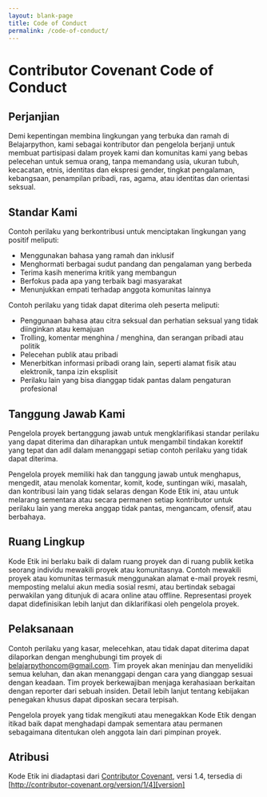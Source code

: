 ```yaml
---
layout: blank-page
title: Code of Conduct
permalink: /code-of-conduct/
---
```



# Contributor Covenant Code of Conduct

## Perjanjian

Demi kepentingan membina lingkungan yang terbuka dan ramah di Belajarpython, kami sebagai kontributor dan pengelola berjanji untuk membuat partisipasi dalam proyek kami dan komunitas kami yang bebas pelecehan untuk semua orang, tanpa memandang usia, ukuran tubuh, kecacatan, etnis, identitas dan ekspresi gender, tingkat pengalaman, kebangsaan, penampilan pribadi, ras, agama, atau identitas dan orientasi seksual.

## Standar Kami

Contoh perilaku yang berkontribusi untuk menciptakan lingkungan yang positif meliputi:

* Menggunakan bahasa yang ramah dan inklusif
* Menghormati berbagai sudut pandang dan pengalaman yang berbeda
* Terima kasih menerima kritik yang membangun
* Berfokus pada apa yang terbaik bagi masyarakat
* Menunjukkan empati terhadap anggota komunitas lainnya

Contoh perilaku yang tidak dapat diterima oleh peserta meliputi:

* Penggunaan bahasa atau citra seksual dan perhatian seksual yang tidak diinginkan atau kemajuan
* Trolling, komentar menghina / menghina, dan serangan pribadi atau politik
* Pelecehan publik atau pribadi
* Menerbitkan informasi pribadi orang lain, seperti alamat fisik atau elektronik, tanpa izin eksplisit
* Perilaku lain yang bisa dianggap tidak pantas dalam pengaturan profesional

## Tanggung Jawab Kami

Pengelola proyek bertanggung jawab untuk mengklarifikasi standar perilaku yang dapat diterima dan diharapkan untuk mengambil tindakan korektif yang tepat dan adil dalam menanggapi setiap contoh perilaku yang tidak dapat diterima.

Pengelola proyek memiliki hak dan tanggung jawab untuk menghapus, mengedit, atau menolak komentar, komit, kode, suntingan wiki, masalah, dan kontribusi lain yang tidak selaras dengan Kode Etik ini, atau untuk melarang sementara atau secara permanen setiap kontributor untuk perilaku lain yang mereka anggap tidak pantas, mengancam, ofensif, atau berbahaya.

## Ruang Lingkup

Kode Etik ini berlaku baik di dalam ruang proyek dan di ruang publik ketika seorang individu mewakili proyek atau komunitasnya. Contoh mewakili proyek atau komunitas termasuk menggunakan alamat e-mail proyek resmi, memposting melalui akun media sosial resmi, atau bertindak sebagai perwakilan yang ditunjuk di acara online atau offline. Representasi proyek dapat didefinisikan lebih lanjut dan diklarifikasi oleh pengelola proyek.

## Pelaksanaan

Contoh perilaku yang kasar, melecehkan, atau tidak dapat diterima dapat dilaporkan dengan menghubungi tim proyek di belajarpythoncom@gmail.com. Tim proyek akan meninjau dan menyelidiki semua keluhan, dan akan menanggapi dengan cara yang dianggap sesuai dengan keadaan. Tim proyek berkewajiban menjaga kerahasiaan berkaitan dengan reporter dari sebuah insiden. Detail lebih lanjut tentang kebijakan penegakan khusus dapat diposkan secara terpisah.

Pengelola proyek yang tidak mengikuti atau menegakkan Kode Etik dengan itikad baik dapat menghadapi dampak sementara atau permanen sebagaimana ditentukan oleh anggota lain dari pimpinan proyek.

## Atribusi

Kode Etik ini diadaptasi dari [Contributor Covenant][homepage], versi 1.4, tersedia di [http://contributor-covenant.org/version/1/4][version]

[homepage]: http://contributor-covenant.org
[version]: http://contributor-covenant.org/version/1/4/
